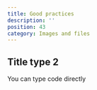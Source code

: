 ```yaml
---
title: Good practices
description: ''
position: 43
category: Images and files
---
```



## Title type 2

You can type code directly


